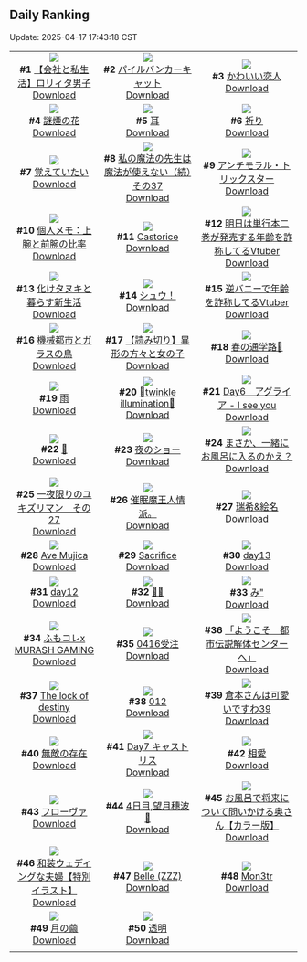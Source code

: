 ## Daily Ranking
Update: 2025-04-17 17:43:18 CST

|      |      |      |
| :----: | :----: | :----: |
| ![](https://i.pixiv.re/c/240x480/img-master/img/2025/04/15/12/00/12/129328940_p0_master1200.jpg)<br>**#1** [【会社と私生活】ロリィタ男子](https://www.pixiv.net/artworks/129328940)<br>[Download](https://i.pixiv.re/img-original/img/2025/04/15/12/00/12/129328940_p0.jpg) | ![](https://i.pixiv.re/c/240x480/img-master/img/2025/04/15/00/00/13/129316253_p0_master1200.jpg)<br>**#2** [パイルバンカーキャット](https://www.pixiv.net/artworks/129316253)<br>[Download](https://i.pixiv.re/img-original/img/2025/04/15/00/00/13/129316253_p0.jpg) | ![](https://i.pixiv.re/c/240x480/img-master/img/2025/04/16/00/16/50/129349981_p0_master1200.jpg)<br>**#3** [かわいい恋人](https://www.pixiv.net/artworks/129349981)<br>[Download](https://i.pixiv.re/img-original/img/2025/04/16/00/16/50/129349981_p0.jpg) |
| ![](https://i.pixiv.re/c/240x480/img-master/img/2025/04/16/00/00/11/129348960_p0_master1200.jpg)<br>**#4** [謎煙の花](https://www.pixiv.net/artworks/129348960)<br>[Download](https://i.pixiv.re/img-original/img/2025/04/16/00/00/11/129348960_p0.jpg) | ![](https://i.pixiv.re/c/240x480/img-master/img/2025/04/16/20/30/02/129373280_p0_master1200.jpg)<br>**#5** [耳](https://www.pixiv.net/artworks/129373280)<br>[Download](https://i.pixiv.re/img-original/img/2025/04/16/20/30/02/129373280_p0.png) | ![](https://i.pixiv.re/c/240x480/img-master/img/2025/04/16/00/00/14/129348988_p0_master1200.jpg)<br>**#6** [祈り](https://www.pixiv.net/artworks/129348988)<br>[Download](https://i.pixiv.re/img-original/img/2025/04/16/00/00/14/129348988_p0.jpg) |
| ![](https://i.pixiv.re/c/240x480/img-master/img/2025/04/15/00/00/12/129316236_p0_master1200.jpg)<br>**#7** [覚えていたい](https://www.pixiv.net/artworks/129316236)<br>[Download](https://i.pixiv.re/img-original/img/2025/04/15/00/00/12/129316236_p0.png) | ![](https://i.pixiv.re/c/240x480/img-master/img/2025/04/15/00/00/39/129316410_p0_master1200.jpg)<br>**#8** [私の魔法の先生は魔法が使えない（続）その37](https://www.pixiv.net/artworks/129316410)<br>[Download](https://i.pixiv.re/img-original/img/2025/04/15/00/00/39/129316410_p0.jpg) | ![](https://i.pixiv.re/c/240x480/img-master/img/2025/04/15/00/00/14/129316256_p0_master1200.jpg)<br>**#9** [アンチモラル・トリックスター](https://www.pixiv.net/artworks/129316256)<br>[Download](https://i.pixiv.re/img-original/img/2025/04/15/00/00/14/129316256_p0.jpg) |
| ![](https://i.pixiv.re/c/240x480/img-master/img/2025/04/15/06/00/06/129323631_p0_master1200.jpg)<br>**#10** [個人メモ：上腕と前腕の比率](https://www.pixiv.net/artworks/129323631)<br>[Download](https://i.pixiv.re/img-original/img/2025/04/15/06/00/06/129323631_p0.jpg) | ![](https://i.pixiv.re/c/240x480/img-master/img/2025/04/15/02/54/58/129321405_p0_master1200.jpg)<br>**#11** [Castorice](https://www.pixiv.net/artworks/129321405)<br>[Download](https://i.pixiv.re/img-original/img/2025/04/15/02/54/58/129321405_p0.jpg) | ![](https://i.pixiv.re/c/240x480/img-master/img/2025/04/15/22/32/53/129345325_p0_master1200.jpg)<br>**#12** [明日は単行本二巻が発売する年齢を詐称してるVtuber](https://www.pixiv.net/artworks/129345325)<br>[Download](https://i.pixiv.re/img-original/img/2025/04/15/22/32/53/129345325_p0.png) |
| ![](https://i.pixiv.re/c/240x480/img-master/img/2025/04/16/22/16/40/129349192_p0_master1200.jpg)<br>**#13** [化けタヌキと暮らす新生活](https://www.pixiv.net/artworks/129349192)<br>[Download](https://i.pixiv.re/img-original/img/2025/04/16/22/16/40/129349192_p0.jpg) | ![](https://i.pixiv.re/c/240x480/img-master/img/2025/04/16/22/14/09/129377599_p0_master1200.jpg)<br>**#14** [シュウ！](https://www.pixiv.net/artworks/129377599)<br>[Download](https://i.pixiv.re/img-original/img/2025/04/16/22/14/09/129377599_p0.jpg) | ![](https://i.pixiv.re/c/240x480/img-master/img/2025/04/16/21/12/36/129375018_p0_master1200.jpg)<br>**#15** [逆バニーで年齢を詐称してるVtuber](https://www.pixiv.net/artworks/129375018)<br>[Download](https://i.pixiv.re/img-original/img/2025/04/16/21/12/36/129375018_p0.png) |
| ![](https://i.pixiv.re/c/240x480/img-master/img/2025/04/15/20/45/32/129341056_p0_master1200.jpg)<br>**#16** [機械都市とガラスの鳥](https://www.pixiv.net/artworks/129341056)<br>[Download](https://i.pixiv.re/img-original/img/2025/04/15/20/45/32/129341056_p0.jpg) | ![](https://i.pixiv.re/c/240x480/img-master/img/2025/04/16/00/09/02/129349670_p0_master1200.jpg)<br>**#17** [【読み切り】異形の方々と女の子](https://www.pixiv.net/artworks/129349670)<br>[Download](https://i.pixiv.re/img-original/img/2025/04/16/00/09/02/129349670_p0.jpg) | ![](https://i.pixiv.re/c/240x480/img-master/img/2025/04/15/17/13/07/129334636_p0_master1200.jpg)<br>**#18** [春の通学路🌸](https://www.pixiv.net/artworks/129334636)<br>[Download](https://i.pixiv.re/img-original/img/2025/04/15/17/13/07/129334636_p0.jpg) |
| ![](https://i.pixiv.re/c/240x480/img-master/img/2025/04/15/00/00/01/129316126_p0_master1200.jpg)<br>**#19** [雨](https://www.pixiv.net/artworks/129316126)<br>[Download](https://i.pixiv.re/img-original/img/2025/04/15/00/00/01/129316126_p0.jpg) | ![](https://i.pixiv.re/c/240x480/img-master/img/2025/04/15/00/00/21/129316317_p0_master1200.jpg)<br>**#20** [🌟twinkle illumination🌟](https://www.pixiv.net/artworks/129316317)<br>[Download](https://i.pixiv.re/img-original/img/2025/04/15/00/00/21/129316317_p0.jpg) | ![](https://i.pixiv.re/c/240x480/img-master/img/2025/04/15/00/00/14/129316259_p0_master1200.jpg)<br>**#21** [Day6　アグライア - I see you](https://www.pixiv.net/artworks/129316259)<br>[Download](https://i.pixiv.re/img-original/img/2025/04/15/00/00/14/129316259_p0.jpg) |
| ![](https://i.pixiv.re/c/240x480/img-master/img/2025/04/15/12/56/27/129330046_p0_master1200.jpg)<br>**#22** [🥀](https://www.pixiv.net/artworks/129330046)<br>[Download](https://i.pixiv.re/img-original/img/2025/04/15/12/56/27/129330046_p0.png) | ![](https://i.pixiv.re/c/240x480/img-master/img/2025/04/16/00/00/19/129349026_p0_master1200.jpg)<br>**#23** [夜のショー](https://www.pixiv.net/artworks/129349026)<br>[Download](https://i.pixiv.re/img-original/img/2025/04/16/00/00/19/129349026_p0.png) | ![](https://i.pixiv.re/c/240x480/img-master/img/2025/04/15/00/00/09/129316209_p0_master1200.jpg)<br>**#24** [まさか、一緒にお風呂に入るのかえ？](https://www.pixiv.net/artworks/129316209)<br>[Download](https://i.pixiv.re/img-original/img/2025/04/15/00/00/09/129316209_p0.jpg) |
| ![](https://i.pixiv.re/c/240x480/img-master/img/2025/04/16/13/56/06/129363753_p0_master1200.jpg)<br>**#25** [一夜限りのユキズリマン　その27](https://www.pixiv.net/artworks/129363753)<br>[Download](https://i.pixiv.re/img-original/img/2025/04/16/13/56/06/129363753_p0.png) | ![](https://i.pixiv.re/c/240x480/img-master/img/2025/04/16/07/19/02/129357614_p0_master1200.jpg)<br>**#26** [催眠魔王人情派。](https://www.pixiv.net/artworks/129357614)<br>[Download](https://i.pixiv.re/img-original/img/2025/04/16/07/19/02/129357614_p0.jpg) | ![](https://i.pixiv.re/c/240x480/img-master/img/2025/04/15/13/40/02/129330832_p0_master1200.jpg)<br>**#27** [瑞希&絵名](https://www.pixiv.net/artworks/129330832)<br>[Download](https://i.pixiv.re/img-original/img/2025/04/15/13/40/02/129330832_p0.png) |
| ![](https://i.pixiv.re/c/240x480/img-master/img/2025/04/16/17/03/51/129367217_p0_master1200.jpg)<br>**#28** [Ave Mujica](https://www.pixiv.net/artworks/129367217)<br>[Download](https://i.pixiv.re/img-original/img/2025/04/16/17/03/51/129367217_p0.png) | ![](https://i.pixiv.re/c/240x480/img-master/img/2025/04/15/19/32/11/129338585_p0_master1200.jpg)<br>**#29** [Sacrifice](https://www.pixiv.net/artworks/129338585)<br>[Download](https://i.pixiv.re/img-original/img/2025/04/15/19/32/11/129338585_p0.jpg) | ![](https://i.pixiv.re/c/240x480/img-master/img/2025/04/16/01/51/18/129352823_p0_master1200.jpg)<br>**#30** [day13](https://www.pixiv.net/artworks/129352823)<br>[Download](https://i.pixiv.re/img-original/img/2025/04/16/01/51/18/129352823_p0.jpg) |
| ![](https://i.pixiv.re/c/240x480/img-master/img/2025/04/16/01/49/40/129352794_p0_master1200.jpg)<br>**#31** [day12](https://www.pixiv.net/artworks/129352794)<br>[Download](https://i.pixiv.re/img-original/img/2025/04/16/01/49/40/129352794_p0.jpg) | ![](https://i.pixiv.re/c/240x480/img-master/img/2025/04/16/00/00/07/129348929_p0_master1200.jpg)<br>**#32** [🩵🩷](https://www.pixiv.net/artworks/129348929)<br>[Download](https://i.pixiv.re/img-original/img/2025/04/16/00/00/07/129348929_p0.png) | ![](https://i.pixiv.re/c/240x480/img-master/img/2025/04/16/12/03/45/129361928_p0_master1200.jpg)<br>**#33** [み"](https://www.pixiv.net/artworks/129361928)<br>[Download](https://i.pixiv.re/img-original/img/2025/04/16/12/03/45/129361928_p0.png) |
| ![](https://i.pixiv.re/c/240x480/img-master/img/2025/04/16/00/00/12/129348969_p0_master1200.jpg)<br>**#34** [ふもコレx MURASH GAMING](https://www.pixiv.net/artworks/129348969)<br>[Download](https://i.pixiv.re/img-original/img/2025/04/16/00/00/12/129348969_p0.jpg) | ![](https://i.pixiv.re/c/240x480/img-master/img/2025/04/15/15/31/19/129332547_p0_master1200.jpg)<br>**#35** [0416受注](https://www.pixiv.net/artworks/129332547)<br>[Download](https://i.pixiv.re/img-original/img/2025/04/15/15/31/19/129332547_p0.png) | ![](https://i.pixiv.re/c/240x480/img-master/img/2025/04/16/17/49/54/129368217_p0_master1200.jpg)<br>**#36** [「ようこそ　都市伝説解体センターへ」](https://www.pixiv.net/artworks/129368217)<br>[Download](https://i.pixiv.re/img-original/img/2025/04/16/17/49/54/129368217_p0.jpg) |
| ![](https://i.pixiv.re/c/240x480/img-master/img/2025/04/15/19/02/57/129337673_p0_master1200.jpg)<br>**#37** [The lock of destiny](https://www.pixiv.net/artworks/129337673)<br>[Download](https://i.pixiv.re/img-original/img/2025/04/15/19/02/57/129337673_p0.jpg) | ![](https://i.pixiv.re/c/240x480/img-master/img/2025/04/15/00/00/17/129316286_p0_master1200.jpg)<br>**#38** [012](https://www.pixiv.net/artworks/129316286)<br>[Download](https://i.pixiv.re/img-original/img/2025/04/15/00/00/17/129316286_p0.jpg) | ![](https://i.pixiv.re/c/240x480/img-master/img/2025/04/15/17/47/50/129335391_p0_master1200.jpg)<br>**#39** [倉本さんは可愛いですわ39](https://www.pixiv.net/artworks/129335391)<br>[Download](https://i.pixiv.re/img-original/img/2025/04/15/17/47/50/129335391_p0.jpg) |
| ![](https://i.pixiv.re/c/240x480/img-master/img/2025/04/15/19/22/41/129338220_p0_master1200.jpg)<br>**#40** [無敵の存在](https://www.pixiv.net/artworks/129338220)<br>[Download](https://i.pixiv.re/img-original/img/2025/04/15/19/22/41/129338220_p0.jpg) | ![](https://i.pixiv.re/c/240x480/img-master/img/2025/04/16/01/57/58/129352973_p0_master1200.jpg)<br>**#41** [Day7 キャストリス](https://www.pixiv.net/artworks/129352973)<br>[Download](https://i.pixiv.re/img-original/img/2025/04/16/01/57/58/129352973_p0.jpg) | ![](https://i.pixiv.re/c/240x480/img-master/img/2025/04/15/17/48/25/129335400_p0_master1200.jpg)<br>**#42** [相愛](https://www.pixiv.net/artworks/129335400)<br>[Download](https://i.pixiv.re/img-original/img/2025/04/15/17/48/25/129335400_p0.png) |
| ![](https://i.pixiv.re/c/240x480/img-master/img/2025/04/16/16/05/40/129365688_p0_master1200.jpg)<br>**#43** [フローヴァ](https://www.pixiv.net/artworks/129365688)<br>[Download](https://i.pixiv.re/img-original/img/2025/04/16/16/05/40/129365688_p0.png) | ![](https://i.pixiv.re/c/240x480/img-master/img/2025/04/15/01/25/10/129319578_p0_master1200.jpg)<br>**#44** [4日目,望月穗波🥁](https://www.pixiv.net/artworks/129319578)<br>[Download](https://i.pixiv.re/img-original/img/2025/04/15/01/25/10/129319578_p0.jpg) | ![](https://i.pixiv.re/c/240x480/img-master/img/2025/04/15/04/26/36/129319688_p0_master1200.jpg)<br>**#45** [お風呂で将来について問いかける奥さん【カラー版】](https://www.pixiv.net/artworks/129319688)<br>[Download](https://i.pixiv.re/img-original/img/2025/04/15/04/26/36/129319688_p0.jpg) |
| ![](https://i.pixiv.re/c/240x480/img-master/img/2025/04/16/00/10/26/129349728_p0_master1200.jpg)<br>**#46** [和装ウェディングな夫婦【特別イラスト】](https://www.pixiv.net/artworks/129349728)<br>[Download](https://i.pixiv.re/img-original/img/2025/04/16/00/10/26/129349728_p0.jpg) | ![](https://i.pixiv.re/c/240x480/img-master/img/2025/04/15/04/25/58/129322591_p0_master1200.jpg)<br>**#47** [Belle (ZZZ)](https://www.pixiv.net/artworks/129322591)<br>[Download](https://i.pixiv.re/img-original/img/2025/04/15/04/25/58/129322591_p0.png) | ![](https://i.pixiv.re/c/240x480/img-master/img/2025/04/15/18/51/39/129337234_p0_master1200.jpg)<br>**#48** [Mon3tr](https://www.pixiv.net/artworks/129337234)<br>[Download](https://i.pixiv.re/img-original/img/2025/04/15/18/51/39/129337234_p0.jpg) |
| ![](https://i.pixiv.re/c/240x480/img-master/img/2025/04/15/19/55/23/129339284_p0_master1200.jpg)<br>**#49** [月の繭](https://www.pixiv.net/artworks/129339284)<br>[Download](https://i.pixiv.re/img-original/img/2025/04/15/19/55/23/129339284_p0.jpg) | ![](https://i.pixiv.re/c/240x480/img-master/img/2025/04/16/18/18/38/129369181_p0_master1200.jpg)<br>**#50** [透明](https://www.pixiv.net/artworks/129369181)<br>[Download](https://i.pixiv.re/img-original/img/2025/04/16/18/18/38/129369181_p0.jpg) |
|      |
